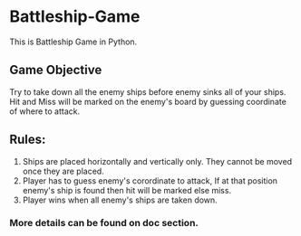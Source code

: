 # Battleship-Game
This is Battleship Game in Python.

## Game Objective
  Try to take down all the enemy ships before enemy sinks all of your ships. Hit and Miss will be marked on the enemy's board by guessing coordinate of where to attack.
  
## Rules:
1. Ships are placed horizontally and vertically only. They cannot be moved once they are placed.
2. Player has to guess enemy's corordinate to attack, If at that position enemy's ship is found then hit will be marked else miss.
3. Player wins when all enemy's ships are taken down.

### More details can be found on doc section.

